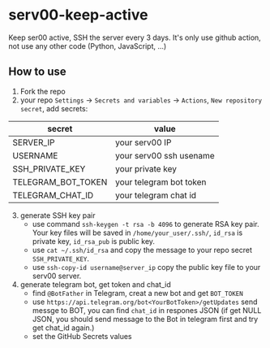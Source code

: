 # serv00-keep-active

Keep ser00 active, SSH the server every 3 days.
It's only use github action, not use any other code (Python, JavaScript, ...)

## How to use
1. Fork the repo
2. your repo `Settings` -> `Secrets and variables` -> `Actions`, `New repository secret`, add secrets:

| secret | value |
|-------|-------|
| SERVER_IP | your serv00 IP |
| USERNAME | your serv00 ssh usename |
| SSH_PRIVATE_KEY | your private key |
| TELEGRAM_BOT_TOKEN | your telegram bot token |
| TELEGRAM_CHAT_ID | your telegram chat id |
3. generate SSH key pair  
    - use command `ssh-keygen -t rsa -b 4096` to generate RSA key pair. Your key files will be saved in `/home/your_user/.ssh/`, `id_rsa` is private key, `id_rsa_pub` is public key.  
    - use `cat ~/.ssh/id_rsa` and copy the message to your repo secret `SSH_PRIVATE_KEY`.  
    - use `ssh-copy-id username@server_ip` copy the public key file to your serv00 server.  
3. generate telegram bot, get token and chat_id  
    - find `@BotFather` in Telegram, creat a new bot and get `BOT_TOKEN`  
    - use `https://api.telegram.org/bot<YourBotToken>/getUpdates` send messge to BOT, you can find `chat_id` in respones JSON (if get NULL JSON, you should send message to the Bot in telegram first and try get chat_id again.)  
    - set the GitHub Secrets values
